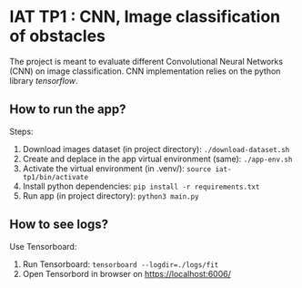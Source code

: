 # IAT TP1 : CNN, Image classification of obstacles

The project is meant to evaluate different Convolutional Neural Networks (CNN) on image classification.
CNN implementation relies on the python library _tensorflow_.

## How to run the app?

Steps:

1. Download images dataset (in project directory):  `./download-dataset.sh`
2. Create and deplace in the app virtual environment (same): `./app-env.sh`
3. Activate the virtual environment (in .venv/): `source iat-tp1/bin/activate`
4. Install python dependencies: `pip install -r requirements.txt`
5. Run app (in project directory): `python3 main.py`

## How to see logs?

Use Tensorboard: 
1. Run Tensorboard: `tensorboard --logdir=./logs/fit`
2. Open Tensorbord in browser on [https://localhost:6006/](https://localhost:6006/)
